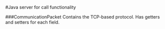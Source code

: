 #Java server for call functionality

###CommunicationPacket
Contains the TCP-based protocol. Has getters and setters for each field. 
